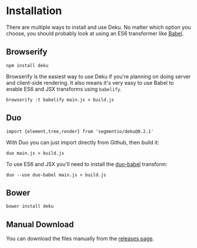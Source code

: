 # Installation

There are multiple ways to install and use Deku. No matter which option you choose, you should probably look at using an ES6 transformer like [Babel](https://babeljs.io).

## Browserify 

```
npm install deku
```

Browserify is the easiest way to use Deku if you're planning on doing server and client-side rendering. It also means it's very easy to use Babel to enable ES6 and JSX transforms using `babelify`.

```
browserify -t babelify main.js > build.js
```

## Duo

```
import {element,tree,render} from 'segmentio/deku@0.2.1'
```

With Duo you can just import directly from Github, then build it:

```
duo main.js > build.js
```

To use ES6 and JSX you'll need to install the [duo-babel](https://github.com/babel/duo-babel) transform:

```
duo --use duo-babel main.js > build.js
```

## Bower

```
bower install deku
```

## Manual Download

You can download the files manually from the [releases page](https://github.com/segmentio/deku/releases).